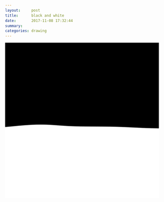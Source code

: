 ```yaml
---
layout:     post
title:      black and white
date:       2017-11-08 17:32:44
summary:    
categories: drawing
---
```

![black and white](/images/diary/black-and-white.png ".")
